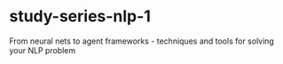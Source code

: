 # study-series-nlp-1
From neural nets to agent frameworks - techniques and tools for solving your NLP problem
